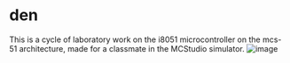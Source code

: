 # den
This is a cycle of laboratory work on the i8051 microcontroller on the mcs-51 architecture, made for a classmate in the MCStudio simulator.
![image](https://user-images.githubusercontent.com/87578324/233860901-14794d6b-c2cf-4e78-a769-1a777d56688e.png)
